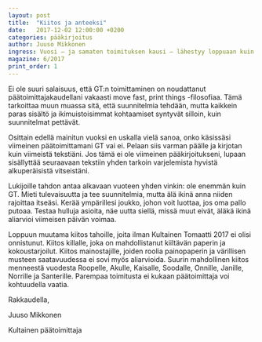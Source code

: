 ```yaml
---
layout: post
title:  "Kiitos ja anteeksi"
date:   2017-12-02 12:00:00 +0200
categories: pääkirjoitus
author: Juuso Mikkonen
ingress: Vuosi – ja samaten toimituksen kausi – lähestyy loppuaan kuin phuksin koulumotivaatio joulukuun kynnyksellä. Tuntuu haikealta ajatella, että pian toimituksen on aika laskea kynät pöydälle ja punainen pipo naulaan. Tätä tekstiä lukiessa kilta on jo oletettavasti siunannut seuraavan päätoimittajan tulevaan virkaansa.
magazine: 6/2017
print_order: 1
---
```


Ei ole suuri salaisuus, että GT:n toimittaminen on noudattanut päätoimittajakaudellani vakaasti move fast, print things -filosofiaa. Tämä tarkoittaa muun muassa sitä, että suunnitelmia tehdään, mutta kaikkein paras sisältö ja ikimuistoisimmat kohtaamiset syntyvät silloin, kuin suunnitelmat pettävät. 

Osittain edellä mainitun vuoksi en uskalla vielä sanoa, onko käsissäsi viimeinen päätoimittamani GT vai ei. Pelaan siis varman päälle ja kirjotan kuin viimeistä tekstiäni. Jos tämä ei ole viimeinen pääkirjoitukseni, lupaan sisällyttää seuraavaan tekstiin yhden tarkoin varjelemista hyvistä alkuperäisistä vitseistäni.

Lukijoille tahdon antaa alkavaan vuoteen yhden vinkin: ole enemmän kuin GT. Mieti tulevaisuutta ja tee suunnitelmia, mutta älä ikinä anna niiden rajoittaa itseäsi. Kerää ympärillesi joukko, johon voit luottaa, jos oma pallo putoaa. Testaa hulluja asioita, näe uutta siellä, missä muut eivät, äläkä ikinä aliarvioi viimeisen päivän voimaa.

Loppuun muutama kiitos tahoille, joita ilman Kultainen Tomaatti 2017 ei olisi onnistunut. Kiitos killalle, joka on mahdollistanut kiiltävän paperin ja kokoustarjoilut. Kiitos mainostajille, joiden roolia painopaperin ja värillisen musteen saatavuudessa ei sovi myös aliarvioida. Suurin mahdollinen kiitos menneestä vuodesta Roopelle, Akulle, Kaisalle, Soodalle, Onnille, Janille, Norrille ja Santerille. Parempaa toimitusta ei kukaan päätoimittaja voi kohtuudella vaatia.


Rakkaudella,

Juuso Mikkonen

Kultainen päätoimittaja
